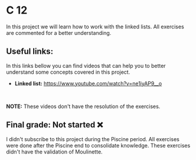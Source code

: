 # C 12

In this project we will learn how to work with the linked lists. All exercises are commented for a better understanding.


## Useful links:
In this links bellow you can find videos that can help you to better understand some concepts covered in this project.
<br>

* **Linked list:** https://www.youtube.com/watch?v=ne1iyAP9__o
<br>

**NOTE:** These videos don't have the resolution of the exercises.

## Final grade: Not started :x:
I didn't subscribe to this project during the Piscine period. All exercises were done after the Piscine end to consolidate knowledge. These exercises didn't have the validation of Moulinette.